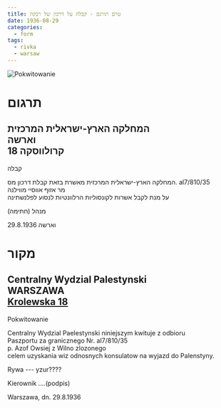 ```yaml
---
title: טרם תורגם - קבלה על דרכון של רבקה 
date: 1936-08-29
categories:
  - form
tags:
  - rivka
  - warsaw
---
```



![Pokwitowanie](/pupko-papers/assets/images/1936-08-29-rywka-pokwitowanie.jpg)

# תרגום

המחלקה הארץ-ישראלית המרכזית  
וארשה  
קרולווסקה 18
---
קבלה

המחלקה הארץ-ישראלית המרכזית מאשרת בזאת קבלת
דרכון מס. al7/810/35  
מר אזוף אווסיי מווילנה  
על מנת לקבל אשרות לקונסוליות הרלוונטיות לנסוע לפלנשתינה  

מנהל (חתימה)

וארשה 29.8.1936

# מקור

Centralny Wydzial Palestynski  
WARSZAWA  
[Krolewska 18](https://www.google.com/maps/place/Kr%C3%B3lewska+18,+00-103+Warszawa,+Poland/@52.2374501,21.0038577,3a,75y,340.48h,101.4t/data=!3m6!1e1!3m4!1svORYnS25mWtv5XjPfDCozg!2e0!7i16384!8i8192!4m5!3m4!1s0x471ecc89f29a662d:0xf6f8cf14c1348506!8m2!3d52.2376479!4d21.0039846)  
---

Pokwitowanie

Centralny Wydzial Paelestynski niniejszym kwituje z odbioru  
Paszportu za granicznego  Nr. aI7/810/35  
p. Azof Owsiej z Wilno zlozonego  
celem uzyskania wiz odnosnych konsulatow na wyjazd do Palenstyny.

Rywa --- yzur????

Kierownik ....(podpis)

Warszawa, dn. 29.8.1936
